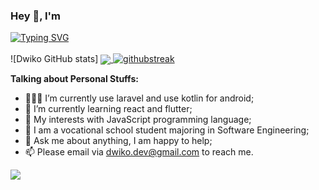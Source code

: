 ### Hey 👋, I'm 
[![Typing SVG](https://readme-typing-svg.demolab.com?font=Fira+Code&pause=1000&color=F7F7F7&width=435&lines=Dwiko+Dany+Rananta)](https://git.io/typing-svg)
<br>
<br>
![Dwiko GitHub stats]
<a href="https://github.com/seikyrooo">
  <img align="center" src="https://github-readme-stats.vercel.app/api?username=seikyrooo&count_private=true&show_icons=true&theme=chartreuse-dark" />
</a>
[![githubstreak](https://streak-stats.demolab.com/?user=seikyrooo&theme=dark)](https://git.io/streak-stats)

**Talking about Personal Stuffs:**
- 👨🏽‍💻 I’m currently use laravel and use kotlin for android;
- 🌱 I’m currently learning react and flutter; 
- 🤔 My interests with JavaScript programming language;
- 💼 I am a vocational school student majoring in Software Engineering;
- 💬 Ask me about anything, I am happy to help;
- 📫 Please email via dwiko.dev@gmail.com to reach me.

<a href="https://github.com/seikyrooo">
  <img align="center" src="https://github-readme-stats.vercel.app/api/top-langs/?username=seikyrooo&layout=compact&theme=chartreuse-dark&langs_count=8" />
</a>
